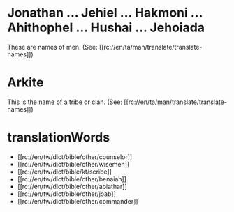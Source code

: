 # Jonathan ... Jehiel ... Hakmoni ... Ahithophel ... Hushai ... Jehoiada

These are names of men. (See: [[rc://en/ta/man/translate/translate-names]])

# Arkite

This is the name of a tribe or clan. (See: [[rc://en/ta/man/translate/translate-names]])

# translationWords

* [[rc://en/tw/dict/bible/other/counselor]]
* [[rc://en/tw/dict/bible/other/wisemen]]
* [[rc://en/tw/dict/bible/kt/scribe]]
* [[rc://en/tw/dict/bible/other/benaiah]]
* [[rc://en/tw/dict/bible/other/abiathar]]
* [[rc://en/tw/dict/bible/other/joab]]
* [[rc://en/tw/dict/bible/other/commander]]
